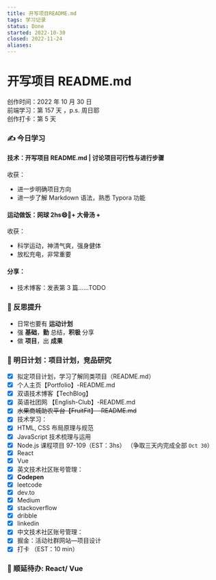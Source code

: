 ```yaml
---
title: 开写项目README.md
tags: 学习记录
status: Done
started: 2022-10-30
closed: 2022-11-24
aliases: 
---
```

# 开写项目 README.md
创作时间：2022 年 10 月 30 日  
前端学习：第 157 天 ，p.s. 周日耶  
创作打卡：第 5 天
### ✍️ 今日学习
#### 技术：开写项目 README.md | 讨论项目可行性与进行步骤
收获：
- 进一步明确项目方向
- 进一步了解 Markdown 语法，熟悉 Typora 功能
#### 运动做饭：网球 2hs😄🎾+ 大骨汤 +
收获：
- 科学运动，神清气爽，强身健体
- 放松充电，非常重要
#### 分享：
- 技术博客：发表第 3 篇……TODO
### 🔖 反思提升
- 日常也要有 **运动计划**
- 强 **基础**，**勤** 总结，**积极** 分享
- 做 **项目**，出 **成果**
### 🔖 明日计划：项目计划，竞品研究
- [x] 拟定项目计划，学习了解同类项目（README.md）
- [x] 个人主页【Portfolio】-README.md
- [x] 双语技术博客【TechBlog】
- [x] 英语社团网 【English-Club】-README.md
- [x] ~~水果商城助农平台【FruitFit】 -README.md~~
- [x] 技术学习：
- [x] HTML, CSS 布局原理与规范
- [x] JavaScript 技术梳理与运用
- [x] Node.js 课程项目 97-109（EST：3hs） （争取三天内完成全部 `Oct 30`）
- [x] React
- [x] Vue
- [x] 英文技术社区账号管理：
- [x] **Codepen**
- [x] leetcode
- [x] dev.to
- [x] Medium
- [x] stackoverflow
- [x] dribble
- [x] linkedin
- [x] 中文技术社区账号管理：
- [x] 掘金：活动社群网站—项目设计
- [x] 打卡 （EST：10 min）
### 🔖 顺延待办: React/ Vue
